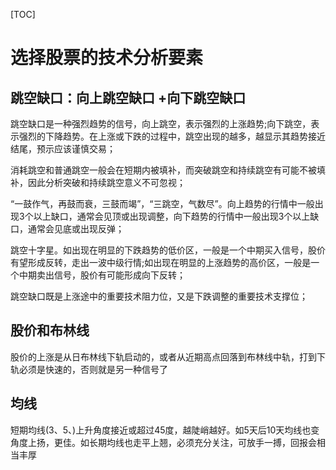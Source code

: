 [TOC]

# 选择股票的技术分析要素

## 跳空缺口：向上跳空缺口 +向下跳空缺口

跳空缺口是一种强烈趋势的信号，向上跳空，表示强烈的上涨趋势;向下跳空，表示强烈的下降趋势。在上涨或下跌的过程中，跳空出现的越多，越显示其趋势接近结尾，预示应该谨慎交易；

消耗跳空和普通跳空一般会在短期内被填补，而突破跳空和持续跳空有可能不被填补，因此分析突破和持续跳空意义不可忽视；

“一鼓作气，再鼓而衰，三鼓而竭”，“三跳空，气数尽”。向上趋势的行情中一般出现3个以上缺口，通常会见顶或出现调整，向下趋势的行情中一般出现3个以上缺口，通常会见底或出现反弹；

跳空十字星。如出现在明显的下跌趋势的低价区，一般是一个中期买入信号，股价有望形成反转，走出一波中级行情;如出现在明显的上涨趋势的高价区，一般是一个中期卖出信号，股价有可能形成向下反转；

跳空缺口既是上涨途中的重要技术阻力位，又是下跌调整的重要技术支撑位；

## 股价和布林线

股价的上涨是从日布林线下轨启动的，或者从近期高点回落到布林线中轨，打到下轨必须是快速的，否则就是另一种信号了

## 均线

短期均线(3、5、)上升角度接近或超过45度，越陡峭越好。如5天后10天均线也变角度上扬，更佳。如长期均线也走平上翘，必须充分关注，可放手一搏，回报会相当丰厚



